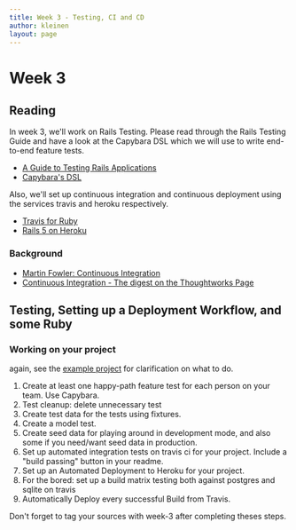 ```yaml
---
title: Week 3 - Testing, CI and CD
author: kleinen
layout: page
---
```



# Week 3

## Reading

In week 3, we'll work on Rails Testing. Please read through the Rails Testing
Guide and have a look at the Capybara DSL which we will use to write end-to-end feature
tests.
* [A Guide to Testing Rails Applications](https://guides.rubyonrails.org/testing.html)
* [Capybara's DSL](https://github.com/jnicklas/capybara#the-dsl)

Also, we'll set up continuous integration and continuous deployment using the services travis and heroku respectively.
* [Travis for Ruby](https://docs.travis-ci.com/user/languages/ruby/)
* [Rails 5 on Heroku](https://devcenter.heroku.com/articles/getting-started-with-rails5)

### Background
* [Martin Fowler: Continuous Integration](https://martinfowler.com/articles/continuousIntegration.html)
* [Continuous Integration - The digest on the Thoughtworks Page](https://www.thoughtworks.com/continuous-integration)

## Testing, Setting up a Deployment Workflow, and some Ruby

### Working on your project

again, see the [example project](../../example-project/week-3) for clarification on what to do.

1. Create at least one happy-path feature test for each person on your team. Use Capybara.
2. Test cleanup: delete unnecessary test
3. Create test data for the tests using fixtures.
4. Create a model test.
5. Create seed data for playing around in development mode, and also some if you need/want seed data in production.
6. Set up automated integration tests on travis ci for your project. Include a "build passing" button in your readme.
7. Set up an Automated Deployment to Heroku for your project.
8. For the bored: set up a build matrix testing both against postgres and sqlite on travis
9. Automatically Deploy every successful Build from Travis.


Don't forget to tag your sources with week-3 after completing theses steps.
